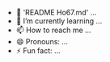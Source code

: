 - 🤩 'README Ho67.md' ...
- 🌱 I’m currently learning ...
- 📫 How to reach me ...
- 😄 Pronouns: ...
- ⚡ Fun fact: ...
